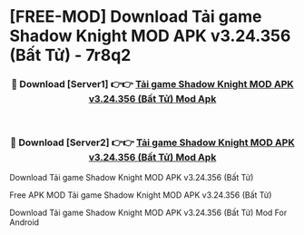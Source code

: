 # [FREE-MOD] Download Tải game Shadow Knight MOD APK v3.24.356 (Bất Tử) - 7r8q2


<div align="center">
<h3>🔴 Download [Server1] 👉👉 <a href="https://apk-comot.site?title=Tải_game_Shadow_Knight_MOD_APK_v3.24.356_(Bất_Tử)">Tải game Shadow Knight MOD APK v3.24.356 (Bất Tử) Mod Apk</a></h3><br>

<h3>🔴 Download [Server2] 👉👉 <a href="https://apk-comot.site?title=Tải_game_Shadow_Knight_MOD_APK_v3.24.356_(Bất_Tử)">Tải game Shadow Knight MOD APK v3.24.356 (Bất Tử) Mod Apk</a></h3>
</div>



Download Tải game Shadow Knight MOD APK v3.24.356 (Bất Tử) 

Free APK MOD Tải game Shadow Knight MOD APK v3.24.356 (Bất Tử) 

Download Tải game Shadow Knight MOD APK v3.24.356 (Bất Tử) Mod For Android
